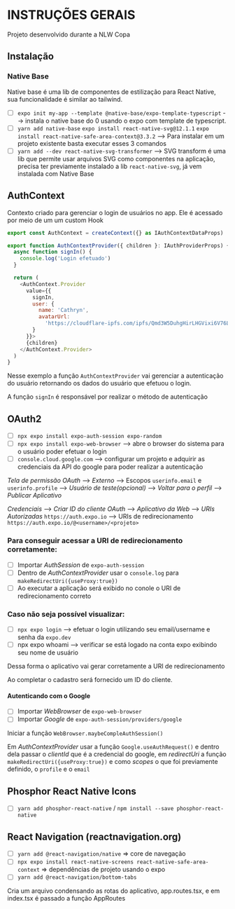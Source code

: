 # INSTRUÇÕES GERAIS

Projeto desenvolvido durante a NLW Copa

## Instalação

### Native Base

Native base é uma lib de componentes de estilização para React Native, sua funcionalidade é similar ao tailwind.

- [ ] `expo init my-app --template @native-base/expo-template-typescript` --> instala o native base do 0 usando o expo com template de typescript.
- [ ] `yarn add native-base` `expo install react-native-svg@12.1.1` `expo install react-native-safe-area-context@3.3.2` --> Para instalar em um projeto existente basta executar esses 3 comandos
- [ ] `yarn add --dev react-native-svg-transformer` --> SVG transform é uma lib que permite usar arquivos SVG como componentes na aplicação, precisa ter previamente instalado a lib `react-native-svg`, já vem instalada com Native Base

## AuthContext

Contexto criado para gerenciar o login de usuários no app. Ele é acessado por meio de um um custom Hook

```js
export const AuthContext = createContext({} as IAuthContextDataProps)

export function AuthContextProvider({ children }: IAuthProviderProps) {
  async function signIn() {
    console.log('Login efetuado')
  }

  return (
    <AuthContext.Provider
      value={{
        signIn,
        user: {
          name: 'Cathryn',
          avatarUrl:
            'https://cloudflare-ipfs.com/ipfs/Qmd3W5DuhgHirLHGVixi6V76LhCkZUz6pnFt5AJBiyvHye/avatar/545.jpg'
        }
      }}>
      {children}
    </AuthContext.Provider>
  )
}
```

Nesse exemplo a função `AuthContextProvider` vai gerenciar a autenticação do usuário retornando os dados do usuário que efetuou o login.

A função `signIn` é responsável por realizar o método de autenticação

## OAuth2

- [ ] `npx expo install expo-auth-session expo-random`
- [ ] `npx expo install expo-web-browser` --> abre o browser do sistema para o usuário poder efetuar o login
- [ ] `console.cloud.google.com` --> configurar um projeto e adquirir as credenciais da API do google para poder realizar a autenticação

*Tela de permissão OAuth* --> *Externo* --> Escopos `userinfo.email` e `userinfo.profile` --> *Usuário de teste(opcional)* --> *Voltar para o perfil* --> *Publicar Aplicativo*

*Credenciais* --> *Criar ID do cliente OAuth* --> *Aplicativo da Web* --> *URIs Autorizadas* `https://auth.expo.io` --> URIs de redirecionamento `https://auth.expo.io/@<username>/<projeto>`

### Para conseguir acessar a URI de redirecionamento corretamente:

- [ ] Importar *AuthSession* de `expo-auth-session`
- [ ] Dentro de *AuthContextProvider* usar o `console.log` para `makeRedirectUri({useProxy:true})`
- [ ] Ao executar a aplicação será exibido no conole o URI de redirecionamento correto

### Caso não seja possível visualizar:

- [ ] `npx expo login` --> efetuar o login utilizando seu email/username e senha da `expo.dev`
- [ ] npx expo whoami --> verificar se está logado na conta expo exibindo seu nome de usuário

Dessa forma o aplicativo vai gerar corretamente a URI de redirecionamento

Ao completar o cadastro será fornecido um ID do cliente.

#### Autenticando com o Google

- [ ] Importar *WebBrowser* de `expo-web-browser`
- [ ] Importar *Google* de `expo-auth-session/providers/google`

Iniciar a função `WebBrowser.maybeCompleAuthSession()`

Em *AuthContextProvider* usar a função `Google.useAuthRequest()` e dentro dela passar o *clientId* que é a credencial do google, em *redirectUri* a função `makeRedirectUri({useProxy:true})` e como *scopes* o que foi previamente definido, o `profile` e o `email`


## Phosphor React Native Icons

- [ ] `yarn add phosphor-react-native` / `npm install --save phosphor-react-native`

## React Navigation (reactnavigation.org)

- [ ] `yarn add @react-navigation/native` => core de navegação
- [ ] `npx expo install react-native-screens react-native-safe-area-context` => dependências de projeto usando o expo
- [ ] `yarn add @react-navigation/bottom-tabs`

Cria um arquivo condensando as rotas do aplicativo, app.routes.tsx, e em index.tsx é passado a função AppRoutes
